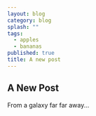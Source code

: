 ```yaml
---
layout: blog
category: blog
splash: ""
tags: 
  - apples
  - bananas
published: true
title: A new post
---
```


## A New Post

From a galaxy far far away...
